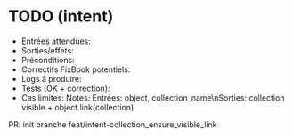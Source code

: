﻿# TODO (intent)
- Entrées attendues:
- Sorties/effets:
- Préconditions:
- Correctifs FixBook potentiels:
- Logs à produire:
- Tests (OK + correction):
- Cas limites:
Notes: Entrées: object, collection_name\nSorties: collection visible + object.link(collection)

PR: init branche feat/intent-collection_ensure_visible_link
